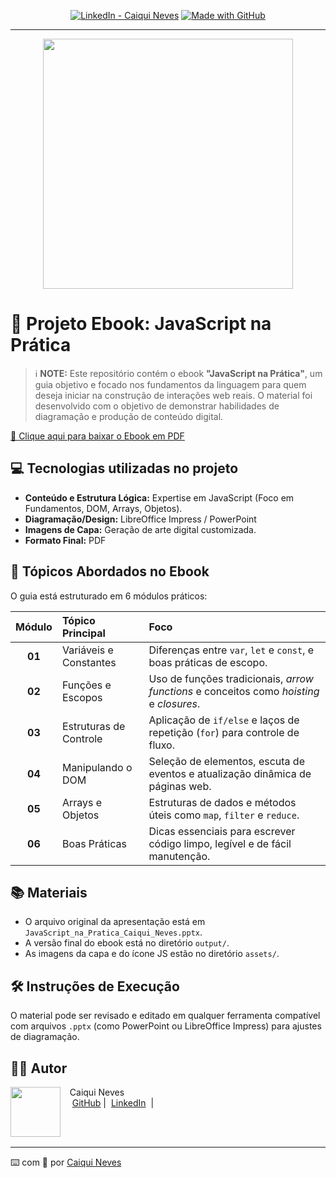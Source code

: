 


<p align="center">
<a href="https://www.linkedin.com/in/caiqui-neves-541244277/"><img src="https://img.shields.io/badge/LinkedIn-Caiqui_Neves-0A66C2?logo=linkedin" alt="LinkedIn - Caiqui Neves"></a>
<a href="https://github.com/caiquineves"><img src="https://img.shields.io/badge/GitHub-Project-black?logo=github" alt="Made with GitHub"></a></p>

-------


<p align="center">
<img 
    src="./assets/cover.png"
    width="400"  
/>
</p>

# 📕 Projeto Ebook: JavaScript na Prática


> ℹ️ **NOTE:** Este repositório contém o ebook **"JavaScript na Prática"**, um guia objetivo e focado nos fundamentos da linguagem para quem deseja iniciar na construção de interações web reais. O material foi desenvolvido com o objetivo de demonstrar habilidades de diagramação e produção de conteúdo digital.

<a href="./output/JavaScript_na_Pratica_Caiqui_Neves.pdf" title="View PDF now"> 🚀 Clique aqui para baixar o Ebook em PDF</a>

## 💻 Tecnologias utilizadas no projeto

- **Conteúdo e Estrutura Lógica:** Expertise em JavaScript (Foco em Fundamentos, DOM, Arrays, Objetos).
- **Diagramação/Design:** LibreOffice Impress / PowerPoint
- **Imagens de Capa:** Geração de arte digital customizada.
- **Formato Final:** PDF

## 🧠 Tópicos Abordados no Ebook

O guia está estruturado em 6 módulos práticos:

| Módulo | Tópico Principal | Foco |
| :----: | :----------------------- | :----------------------------------------------------------------------------------------------- |
| **01** | Variáveis e Constantes | Diferenças entre `var`, `let` e `const`, e boas práticas de escopo. |
| **02** | Funções e Escopos | Uso de funções tradicionais, *arrow functions* e conceitos como *hoisting* e *closures*. |
| **03** | Estruturas de Controle | Aplicação de `if/else` e laços de repetição (`for`) para controle de fluxo. |
| **04** | Manipulando o DOM | Seleção de elementos, escuta de eventos e atualização dinâmica de páginas web. |
| **05** | Arrays e Objetos | Estruturas de dados e métodos úteis como `map`, `filter` e `reduce`. |
| **06** | Boas Práticas | Dicas essenciais para escrever código limpo, legível e de fácil manutenção. |

## 📚 Materiais

- O arquivo original da apresentação está em `JavaScript_na_Pratica_Caiqui_Neves.pptx`.
- A versão final do ebook está no diretório `output/`.
- As imagens da capa e do ícone JS estão no diretório `assets/`.

## 🛠️ Instruções de Execução

O material pode ser revisado e editado em qualquer ferramenta compatível com arquivos `.pptx` (como PowerPoint ou LibreOffice Impress) para ajustes de diagramação.

## 👨‍💻 Autor

<p>
    <img 
      align=left 
      margin=10 
      width=80 
      src="https://avatars.githubusercontent.com/u/37452836?v=4" 
    />
    <p>&nbsp&nbsp&nbspCaiqui Neves<br>
    &nbsp&nbsp&nbsp
    <a href="https://github.com/caiquineves">
    GitHub</a>&nbsp;|&nbsp;
    <a href="https://www.linkedin.com/in/caiqui-neves-541244277/">LinkedIn</a>
&nbsp;|&nbsp;
    </p>
</p>
<br/><br/>
<p>

---

⌨️ com 💜 por [Caiqui Neves](https://github.com/caiquineves)
